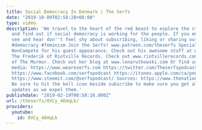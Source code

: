 ```yaml
---
title: Social Democracy In Denmark | The Serfs
date: "2019-10-09T02:58:28+08:00"
type: video
description: 'We travel to the heart of the red beast to explore the streets of Copenhagen
  and find out if social democracy is working for the people. If you enjoy what you
  see and hear don''t feel shy about subscribing, liking or sharing our channel. #socialism
  #democracy #feminism Join the Serfs! www.patreon.com/theserfs Special thanks to:
  NonCompete for his guest appearance. Check out his awesome stuff at www.youtube.com/noncompete
  The Frederik of Riotville Records. Check out www.riotvillerecords.com Lena Rutkowski
  of The Murmur. Check out her blog at www.lenarutkowski.com Or find us on social
  media: https://www.weareserfs.com https://twitter.com/Theserfspodcast https://www.instagram.com/serfspodcast/
  https://www.facebook.com/serfspodcast https://itunes.apple.com/ca/podcast/t... https://www.soundcloud.com/theserfs
  https://www.steemit.com/@serfspodcast/ Sources: https://www.thenation.com/article/denmark-refugees-asylum-europe/
  Be sure to hit the bell icon beside subscribe to make sure you get all the latest
  updates as we expel them.'
publishdate: "2019-02-19T00:58:16.000Z"
url: /theserfs/0VCy_46HqLk/
providers:
  youtube:
    id: 0VCy_46HqLk
---
```

